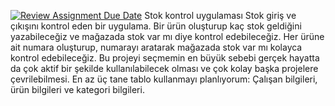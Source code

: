[![Review Assignment Due Date](https://classroom.github.com/assets/deadline-readme-button-24ddc0f5d75046c5622901739e7c5dd533143b0c8e959d652212380cedb1ea36.svg)](https://classroom.github.com/a/uelKf0-p)
Stok kontrol uygulaması
Stok giriş ve çıkışını kontrol eden bir uygulama.
Bir ürün oluşturup kaç stok geldiğini yazabileceğiz ve mağazada stok var mı diye kontrol edebileceğiz. Her ürüne ait numara oluşturup, numarayı aratarak mağazada stok var mı kolayca kontrol edebileceğiz. Bu projeyi seçmemin en büyük sebebi gerçek hayatta da çok aktif bir şekilde kullanılabilecek olması ve çok kolay başka projelere çevrilebilmesi.
En az üç tane tablo kullanmayı planlıyorum: Çalışan bilgileri, ürün bilgileri ve kategori bilgileri.
